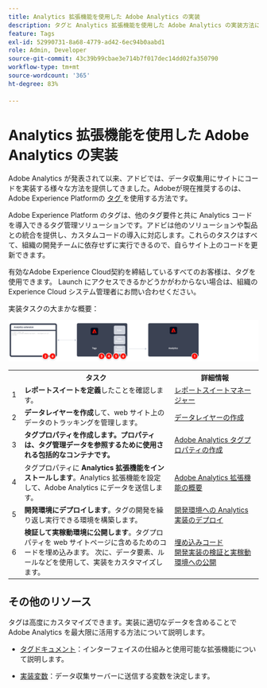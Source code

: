```yaml
---
title: Analytics 拡張機能を使用した Adobe Analytics の実装
description: タグと Analytics 拡張機能を使用した Adobe Analytics の実装方法について説明します
feature: Tags
exl-id: 52990731-8a68-4779-ad42-6ec94b0aabd1
role: Admin, Developer
source-git-commit: 43c39b99cbae3e714b7f017dec14dd02fa350790
workflow-type: tm+mt
source-wordcount: '365'
ht-degree: 83%

---
```


# Analytics 拡張機能を使用した Adobe Analytics の実装

Adobe Analytics が発表されて以来、アドビでは、データ収集用にサイトにコードを実装する様々な方法を提供してきました。Adobeが現在推奨するのは、Adobe Experience Platformの [ タグ ](https://experienceleague.adobe.com/docs/experience-platform/tags/home.html?lang=ja) を使用する方法です。

Adobe Experience Platform のタグは、他のタグ要件と共に Analytics コードを導入できるタグ管理ソリューションです。アドビは他のソリューションや製品との統合を提供し、カスタムコードの導入に対応します。これらのタスクはすべて、組織の開発チームに依存せずに実行できるので、自らサイト上のコードを更新できます。

有効なAdobe Experience Cloud契約を締結しているすべてのお客様は、タグを使用できます。 Launch にアクセスできるかどうかがわからない場合は、組織の Experience Cloud システム管理者にお問い合わせください。

実装タスクの大まかな概要：



![ この節で説明しているように、Analytics 拡張機能ワークフローを使用してAdobe Analyticsを実装する方法 ](../assets/analytics-extension-annotated.png)

<table style="width:100%">

<tr>
<th style="width:5%"></th><th style="width:60%"><b>タスク</b></th><th style="width:35%"><b>詳細情報</b></th>
</tr>

<tr>
<td> 1</td>
<td><b>レポートスイートを定義</b>したことを確認します。</td>
<td><a href="../../admin/admin/c-manage-report-suites/report-suites-admin.md">レポートスイートマネージャー</a></td>
</tr>

<tr>
<td>2</td>
<td><b>データレイヤーを作成</b>して、web サイト上のデータのトラッキングを管理します。</td>
<td>
<a href="../prepare/data-layer.md">データレイヤーの作成</a>
</td>
</tr>

<tr>
<td>3</td>
<td><b><b>タグプロパティを作成します</b>。プロパティは、タグ管理データを参照するために使用される包括的なコンテナです。</td>
<td><a href="../launch/create-analytics-property.md">Adobe Analytics タグプロパティの作成</a></td>
</tr>

<tr>
<td>4</td><td>タグプロパティに <b>Analytics 拡張機能をインストールします</b>。Analytics 拡張機能を設定して、Adobe Analytics にデータを送信します。</td>
<td><a href="https://experienceleague.adobe.com/docs/experience-platform/tags/extensions/client/analytics/overview.html?lang=ja">Adobe Analytics 拡張機能の概要</a></td>
</tr>

<tr>
<td>5</td>
<td><b>開発環境にデプロイします</b>。タグの開発を繰り返し実行できる環境を構築します。</td>
<td><a href="./deploy-dev.md">開発環境への Analytics 実装のデプロイ</td>
</tr>

<tr>
<td>6</td> 
<td><b>検証して実稼動環境に公開します</b>。タグプロパティを web サイトページに含めるためのコードを埋め込みます。 次に、データ要素、ルールなどを使用して、実装をカスタマイズします。</td>
<td><a href="https://experienceleague.adobe.com/docs/experience-platform/tags/publish/environments/environments.html#embed-code"> 埋め込みコード </a><br/><a href="./validate-publish-prod.md"> 開発実装の検証と実稼動環境への公開 </a></td>
</tr>

</table>

## その他のリソース

タグは高度にカスタマイズできます。実装に適切なデータを含めることで Adobe Analytics を最大限に活用する方法について説明します。

- [タグドキュメント](https://experienceleague.adobe.com/docs/experience-platform/tags/home.html?lang=ja#)：インターフェイスの仕組みと使用可能な拡張機能について説明します。

- [実装変数](../vars/overview.md)：データ収集サーバーに送信する変数を決定します。
